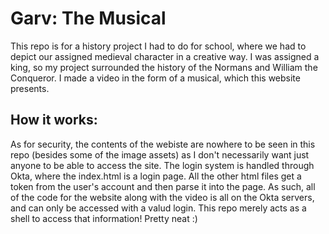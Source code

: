 # Garv: The Musical
This repo is for a history project I had to do for school, where we had to depict our assigned medieval character in a creative way. I was assigned a king, so my project surrounded the history of the Normans and William the Conqueror. I made a video in the form of a musical, which this website presents.

## How it works:
As for security, the contents of the webiste are nowhere to be seen in this repo (besides some of the image assets) as I don't necessarily want just anyone to be able to access the site. The login system is handled through Okta, where the index.html is a login page. All the other html files get a token from the user's account and then parse it into the page. As such, all of the code for the website along with the video is all on the Okta servers, and can only be accessed with a valud login. This repo merely acts as a shell to access that information! Pretty neat :)
